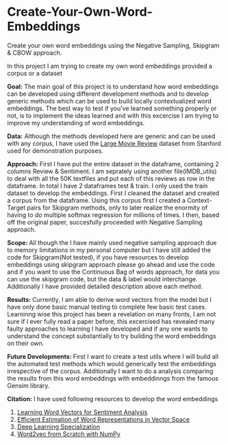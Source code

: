 # Create-Your-Own-Word-Embeddings
Create your own word embeddings using the Negative Sampling, Skipgram & CBOW approach.

In this project I am trying to create my own word embeddings provided a corpus or a dataset

<b>Goal:</b> The main goal of this project is to understand how word embeddings can be developed using different development methods and to develop generic methods which can be used to build locally contextualized word embeddings. The best way to test if you've learned something properly or not, is to implement the ideas learned and with this excercise I am trying to improve my understanding of word embeddings.

<b>Data:</b> Although the methods developed here are generic and can be used with any corpus, I have used the <a href="https://ai.stanford.edu/~amaas/data/sentiment/">Large Movie Review</a> dataset from Stanford used for demonstration purposes.

<b>Approach:</b> First I have put the entire dataset in the dataframe, containing 2 columns Review & Sentiment. I am seprately using another file(IMDB_utils) to deal with all the 50K textfiles and put each of this reviews as row in the dataframe. In total I have 2 dataframes test & train. I only used the train dataset to develop the embeddings. First I cleaned the dataset and created a corpus from the dataframe. Using this corpus first I created a Context-Target pairs for Skipgram methods, only to later realize the enormity of having to do multiple softmax regression for millions of times. I then, based off the original paper, succesfully proceeded with Negative Sampling approach.

<b>Scope: </b> All though the I have mainly used negative sampling approach due to memory limitations in my personal computer but I have still added the code for Skipgram(Not tested), if you have resources to develop embeddings using skipgram approach please go ahead and use the code and if you want to use the Continuous Bag of words approach, for data you can use the skipgram code, but the data & label would interchange. Additionally I have provided detailed description above each method.

<b>Results: </b> Currently, I am able to derive word vectors from the model but I have only done basic manual testing to complete few basic test cases. Learninng wise this project has been a revelation on many fronts, I am not sure if I ever fully read a paper before, this excercised has revealed many faulty approaches to learning I have developed and if any one wants to understand the concept substantially to try building the word embeddings on their own.

<b>Future Developments: </b> First I want to create a test utils where I will build all the automated test methods which would generically test the embeddings irrespective of the corpus. Additionally I want to do a analysis comparing the results from this word embeddings with embeddinngs from the famous Gensim library.

<b>Citation: </b> I have used following resources to develop the word embeddings

1.  <a href="https://ai.stanford.edu/~amaas/papers/wvSent_acl2011">Learning Word Vectors for Sentiment Analysis</a>
2.  <a href="https://arxiv.org/abs/1301.3781">Efficient Estimation of Word Representations in Vector Space</a>
2.  <a href="https://www.coursera.org/specializations/deep-learning">Deep Learning Specialization</a>
4.  <a href="https://towardsdatascience.com/word2vec-from-scratch-with-numpy-8786ddd49e72">Word2vec from Scratch with NumPy</a>
